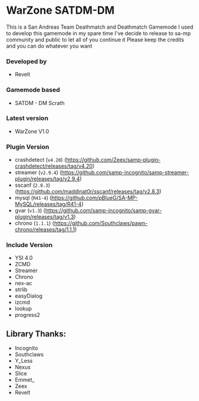 # WarZone SATDM-DM
This is a San Andreas Team Deathmatch and Deathmatch Gamemode
I used to develop this gamemode in my spare time
I've decide to release to sa-mp community and public to let all of you continue it
Please keep the credits and you can do whatever you want

### Developed by 
- Revelt

### Gamemode based 
- SATDM - DM Scrath

### Latest version 
- WarZone V1.0

### Plugin Version
- crashdetect (`v4.20`) (https://github.com/Zeex/samp-plugin-crashdetect/releases/tag/v4.20)
- streamer (`v2.9.4`) (https://github.com/samp-incognito/samp-streamer-plugin/releases/tag/v2.9.4)
- sscanf (`2.8.3`) (https://github.com/maddinat0r/sscanf/releases/tag/v2.8.3)
- mysql (`R41-4`) (https://github.com/pBlueG/SA-MP-MySQL/releases/tag/R41-4)
- gvar (`v1.3`) (https://github.com/samp-incognito/samp-gvar-plugin/releases/tag/v1.3)
- chrono (`1.1.1`) (https://github.com/Southclaws/pawn-chrono/releases/tag/1.1.1)

### Include Version
- YSI 4.0
- ZCMD
- Streamer
- Chrono
- nex-ac
- strlib
- easyDialog
- izcmd
- lookup
- progress2


## Library Thanks:
* Incognito
* Southclaws
* Y_Less
* Nexus
* Slice
* Emmet_
* Zeex
* Revelt